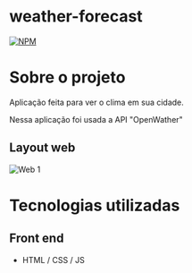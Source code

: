 # weather-forecast
[![NPM](https://img.shields.io/npm/l/react)](https://github.com/mateuscordeiro011/weather-forecast/blob/main/LICENSE)

# Sobre o projeto

Aplicação feita para ver o clima em sua cidade.

Nessa aplicação foi usada a API "OpenWather"

## Layout web
![Web 1](https://github.com/mateuscordeiro011/weather-forecast/assets/139250006/8e2458f2-1712-45f9-a614-a0b86a9001a2)

# Tecnologias utilizadas

## Front end
- HTML / CSS / JS
